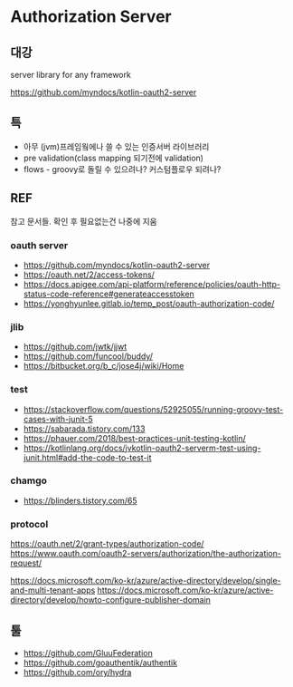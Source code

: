 Authorization Server
====================

## 대강

server library for any framework

https://github.com/myndocs/kotlin-oauth2-server 

## 특

* 아무 (jvm)프레임웤에나 쓸 수 있는 인증서버 라이브러리
* pre validation(class mapping 되기전에 validation)
* flows - groovy로 돌릴 수 있으려나? 커스텀플로우 되려나?

## REF

참고 문서들. 확인 후 필요없는건 나중에 지움

### oauth server
* https://github.com/myndocs/kotlin-oauth2-server
* https://oauth.net/2/access-tokens/
* https://docs.apigee.com/api-platform/reference/policies/oauth-http-status-code-reference#generateaccesstoken
* https://yonghyunlee.gitlab.io/temp_post/oauth-authorization-code/

### jlib
* https://github.com/jwtk/jjwt
* https://github.com/funcool/buddy/
* https://bitbucket.org/b_c/jose4j/wiki/Home

### test
* https://stackoverflow.com/questions/52925055/running-groovy-test-cases-with-junit-5
* https://sabarada.tistory.com/133
* https://phauer.com/2018/best-practices-unit-testing-kotlin/
* https://kotlinlang.org/docs/jvkotlin-oauth2-serverm-test-using-junit.html#add-the-code-to-test-it

### chamgo
* https://blinders.tistory.com/65

### protocol
https://oauth.net/2/grant-types/authorization-code/
https://www.oauth.com/oauth2-servers/authorization/the-authorization-request/

https://docs.microsoft.com/ko-kr/azure/active-directory/develop/single-and-multi-tenant-apps
https://docs.microsoft.com/ko-kr/azure/active-directory/develop/howto-configure-publisher-domain

## 툴
* https://github.com/GluuFederation
* https://github.com/goauthentik/authentik
* https://github.com/ory/hydra
